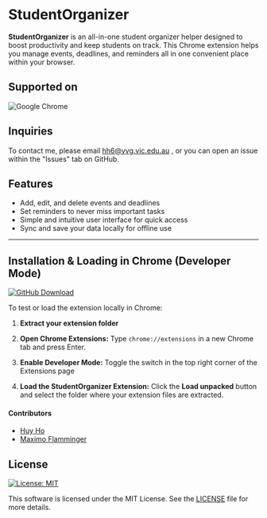 # StudentOrganizer

**StudentOrganizer** is an all-in-one student organizer helper designed to boost productivity and keep students on track. This Chrome extension helps you manage events, deadlines, and reminders all in one convenient place within your browser.

## Supported on

![Google Chrome](https://img.shields.io/badge/Google%20Chrome-4285F4?style=for-the-badge&logo=GoogleChrome&logoColor=white)


## Inquiries

To contact me, please email hh6@yvg.vic.edu.au , or you can open an issue within the "Issues" tab on GitHub.




## Features

* Add, edit, and delete events and deadlines
* Set reminders to never miss important tasks
* Simple and intuitive user interface for quick access
* Sync and save your data locally for offline use

---

## Installation & Loading in Chrome (Developer Mode)

[![GitHub Download](https://img.shields.io/github/v/release/huyho08/StudentOrganizer?label=Download)](https://github.com/huyho08/StudentOrganizer/releases)

To test or load the extension locally in Chrome:

1. **Extract your extension folder** 

2. **Open Chrome Extensions:**
   Type `chrome://extensions` in a new Chrome tab and press Enter.

3. **Enable Developer Mode:**
   Toggle the switch in the top right corner of the Extensions page

4. **Load the StudentOrganizer Extension:**
   Click the **Load unpacked** button and select the folder where your extension files are extracted.


#### Contributors

- [Huy Ho](https://github.com/huyho08)
- [Maximo Flamminger](https://github.com/Bhaali)


## License
[![License: MIT](https://img.shields.io/badge/License-MIT-yellow)](https://opensource.org/licenses/MIT)

This software is licensed under the MIT License. See the [LICENSE](https://github.com/huyho08/StudentOrganizer/blob/main/LICENSE) file for more details. 
